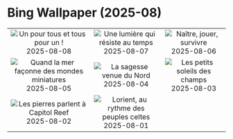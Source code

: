 # Bing Wallpaper (2025-08)

|  |  |  |
|:---:|:---:|:---:|
| ![](https://www.bing.com/th?id=OHR.IguazuArgentina_FR-FR7785878187_400x240.jpg "Un pour tous et tous pour un !") 2025-08-08 | ![](https://www.bing.com/th?id=OHR.GasparillaLight_FR-FR2514071877_400x240.jpg "Une lumière qui résiste au temps") 2025-08-07 | ![](https://www.bing.com/th?id=OHR.BabyLemur_FR-FR2344999545_400x240.jpg "Naître, jouer, survivre") 2025-08-06 |
| ![](https://www.bing.com/th?id=OHR.CaliforniaTidepool_FR-FR1277403036_400x240.jpg "Quand la mer façonne des mondes miniatures") 2025-08-05 | ![](https://www.bing.com/th?id=OHR.LaplandOwl_FR-FR0808851184_400x240.jpg "La sagesse venue du Nord") 2025-08-04 | ![](https://www.bing.com/th?id=OHR.HappySunflower_FR-FR0643817668_400x240.jpg "Les petits soleils des champs") 2025-08-03 |
| ![](https://www.bing.com/th?id=OHR.FruitaPetroglyphs_FR-FR1575375079_400x240.jpg "Les pierres parlent à Capitol Reef") 2025-08-02 | ![](https://www.bing.com/th?id=OHR.LorientCeltic_FR-FR1271228559_400x240.jpg "Lorient, au rythme des peuples celtes") 2025-08-01 |  |
